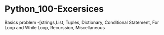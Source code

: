 # Python_100-Excersices
Basics problem -[strings,List, Tuples, Dictionary, Conditional Statement, For Loop and While Loop, Recurssion, Miscellaneous
